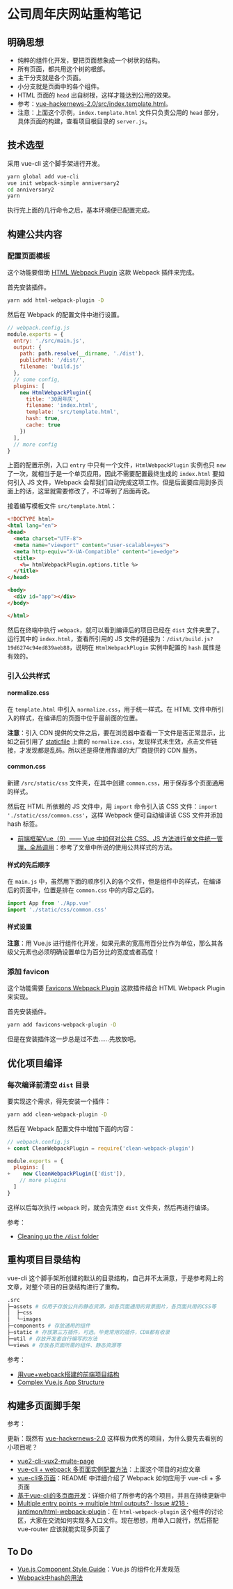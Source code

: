# 公司周年庆网站重构笔记

## 明确思想

- 纯粹的组件化开发，要把页面想象成一个树状的结构。
- 所有页面，都共用这个树的根部。
- 主干分支就是各个页面。
- 小分支就是页面中的各个组件。
- HTML 页面的 `head` 出自树根，这样才能达到公用的效果。
- 参考：[vue-hackernews-2.0/src/index.template.html](https://github.com/vuejs/vue-hackernews-2.0/blob/master/src/index.template.html)。
- 注意：上面这个示例，`index.template.html` 文件只负责公用的 `head` 部分，具体页面的构建，查看项目根目录的 `server.js`。

## 技术选型

采用 vue-cli 这个脚手架进行开发。

```sh
yarn global add vue-cli
vue init webpack-simple anniversary2
cd anniversary2
yarn
```

执行完上面的几行命令之后，基本环境便已配置完成。

## 构建公共内容

### 配置页面模板

这个功能要借助 [HTML Webpack Plugin](https://github.com/jantimon/html-webpack-plugin) 这款 Webpack 插件来完成。

首先安装插件。

```sh
yarn add html-webpack-plugin -D
```

然后在 Webpack 的配置文件中进行设置。

```js
// webpack.config.js
module.exports = {
  entry: './src/main.js',
  output: {
    path: path.resolve(__dirname, './dist'),
    publicPath: '/dist/',
    filename: 'build.js'
  },
  // some config,
  plugins: [
    new HtmlWebpackPlugin({
      title: '30周年庆',
      filename: 'index.html',
      template: 'src/template.html',
      hash: true,
      cache: true
    })
  ],
  // more config
}
```

上面的配置示例，入口 `entry` 中只有一个文件，`HtmlWebpackPlugin` 实例也只 `new` 了一次，就相当于是一个单页应用。因此不需要配置最终生成的 `index.html` 要如何引入 JS 文件，Webpack 会帮我们自动完成这项工作。但是后面要应用到多页面上的话，这里就需要修改了，不过等到了后面再说。

接着编写模板文件 `src/template.html`：

```html
<!DOCTYPE html>
<html lang="en">
<head>
  <meta charset="UTF-8">
  <meta name="viewport" content="user-scalable=yes">
  <meta http-equiv="X-UA-Compatible" content="ie=edge">
  <title>
    <%= htmlWebpackPlugin.options.title %>
  </title>
</head>

<body>
  <div id="app"></div>
</body>

</html>
```

然后在终端中执行 `webpack`，就可以看到编译后的项目已经在 `dist` 文件夹里了。运行其中的 `index.html`，查看所引用的 JS 文件的链接为：`/dist/build.js?19d6274c94ed839aeb88`，说明在 `HtmlWebpackPlugin` 实例中配置的 `hash` 属性是有效的。

### 引入公共样式

#### normalize.css

在 `template.html` 中引入 `normalize.css`，用于统一样式。在 HTML 文件中所引入的样式，在编译后的页面中位于最前面的位置。

**注意**：引入 CDN 提供的文件之后，要在浏览器中查看一下文件是否正常显示，比如之前引用了 [staticfile](https://www.staticfile.org/) 上面的 `normalize.css`，发现样式未生效，点击文件链接，才发现都是乱码。所以还是得使用靠谱的大厂商提供的 CDN 服务。

#### common.css

新建 `/src/static/css` 文件夹，在其中创建 `common.css`，用于保存多个页面通用的样式。

然后在 HTML 所依赖的 JS 文件中，用 `import` 命令引入该 CSS 文件：`import './static/css/common.css'`，这样 Webpack 便可自动编译该 CSS 文件并添加 hash 标签。

- [前端框架Vue（9）—— Vue 中如何对公共 CSS、JS 方法进行单文件统一管理，全局调用](https://segmentfault.com/a/1190000011275595)：参考了文章中所说的使用公共样式的方法。

#### 样式的先后顺序

在 `main.js` 中，虽然用下面的顺序引入的各个文件，但是组件中的样式，在编译后的页面中，位置是排在 `common.css` 中的内容之后的。

```js
import App from './App.vue'
import './static/css/common.css'
```

#### 样式设置

**注意**：用 Vue.js 进行组件化开发，如果元素的宽高用百分比作为单位，那么其各级父元素也必须明确设置单位为百分比的宽度或者高度！

### 添加 favicon

这个功能需要 [Favicons Webpack Plugin](https://github.com/jantimon/favicons-webpack-plugin) 这款插件结合 HTML Webpack Plugin 来实现。

首先安装插件。

```sh
yarn add favicons-webpack-plugin -D
```

但是在安装插件这一步总是过不去……先放放吧。

## 优化项目编译

### 每次编译前清空 `dist` 目录

要实现这个需求，得先安装一个插件：

```sh
yarn add clean-webpack-plugin -D
```

然后在 Webpack 配置文件中增加下面的内容：

```js
// webpack.config.js
+ const CleanWebpackPlugin = require('clean-webpack-plugin')

module.exports = {
  plugins: [
+    new CleanWebpackPlugin(['dist']),
    // more plugins
  ]
}
```

这样以后每次执行 `webpack` 时，就会先清空 `dist` 文件夹，然后再进行编译。

参考：

- [Cleaning up the `/dist` folder](https://webpack.js.org/guides/output-management/#cleaning-up-the-dist-folder)

## 重构项目目录结构

vue-cli 这个脚手架所创建的默认的目录结构，自己并不太满意，于是参考网上的文章，对整个项目的目录结构进行了重构。

```sh
.src
├─assets # 仅用于存放公共的静态资源，如各页面通用的背景图片，各页面共用的CSS等
│  ├─css
│  └─images
├─components # 存放通用的组件
├─static # 存放第三方插件，可选。毕竟常用的插件，CDN都有收录
├─util # 存放开发者自行编写的方法
└─views # 存放各页面所需的组件、静态资源等
```

参考：

- [用vue+webpack搭建的前端项目结构](https://div.io/topic/1834)
- [Complex Vue.js App Structure](http://pksunkara.com/posts/complex-vuejs-app-structure/)

## 构建多页面脚手架

参考：

更新：既然有 [vue-hackernews-2.0](https://github.com/vuejs/vue-hackernews-2.0) 这样极为优秀的项目，为什么要先去看别的小项目呢？

- [vue2-cli-vux2-multe-page](https://github.com/bluefox1688/vue-cli-multi-page)
- [vue-cli + webpack 多页面实例配置方法](http://blog.lanchenglv.com/article/cli_webpack_multi.html)：上面这个项目的对应文章
- [vue-cli多页面](https://github.com/yaoyao1987/vue-cli-multipage)：README 中详细介绍了 Webpack 如何应用于 vue-cli + 多页面
- [基于vue-cli的多页面开发](https://github.com/luchanan/vue2.0-multi-page)：详细介绍了所参考的各个项目，并且在持续更新中
- [Multiple entry points -> multiple html outputs? · Issue #218 · jantimon/html-webpack-plugin](https://github.com/jantimon/html-webpack-plugin/issues/218)：在 `html-webpack-plugin` 这个组件的讨论区，大家在交流如何实现多入口文件。现在想想，用单入口就行，然后搭配 vue-router 应该就能实现多页面了

## To Do

- [Vue.js Component Style Guide](https://github.com/pablohpsilva/vuejs-component-style-guide)：Vue.js 的组件化开发规范
- [Webpack中hash的用法](http://acgtofe.com/posts/2017/07/webpack-hash-names)
